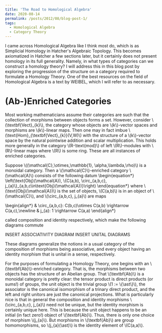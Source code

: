 ```yaml
---
title: 'The Road to Homological Algebra'
date: 2020-08-14
permalink: /posts/2012/08/blog-post-1/
tags:
  - Homological Algebra
  - Category Theory
---
```


I came across Homological Algebra like I think most do, which is as Simplicial Homology in Hatcher's Algebraic Topology. This becomes axiomatized in Hatcher a few sections later, but it certainly does not present homology in its full generality. Namely, in what types of categories can we construct a homology theory? I will address this in this blog post by exploring the progression of the structure on a category required to formulate a Homology Theory. One of the best resources on the field of Homological Algebra is a text by WEIBEL, which I will refer to as necessary.

(Ab-)Enriched Categories
======

Most working mathematicians assume their categories are such that the collection of morphisms between objects forms a set. However, consider \\(\textbf{Vect}\_{k}\\), the category whose objects are \\(k\\)-vector spaces and morphisms are \\(k\\)-linear maps. Then one may in fact imbue \\(\text{Hom}\_{\textbf{Vect}\_{k}}(V,W)\\) with the structure of a \\(k\\)-vector space by the natural pointwise addition and scalar multiplication. This holds more generally in the category \\(R-\text{mod}\\) of left \\(R\\)-modules with \\(R\\)-linear maps where \\(R\\) is some ring. These are all instances of enriched categories.

Suppose \\((\mathcal{C},\otimes,\mathbb{1}, \alpha,\lambda,\rho)\\) is a monoidal category. Then a \\(\mathcal{C}\\)-enriched category \\(\mathcal{A}\\) consists of the following datum
\begin{equation\*}
   \\left(\text{Obj}(\mathcal{A}), \\{C(a,b), \circ\_{a,b,c}, j\_{a}\\}\_{a,b,c\in\text{Obj}(\mathcal{A})}\\right)
\end{equation\*}
where \\(\text{Obj}(\mathcal{A})\\) is the set of objects, \\(C(a,b)\\) is in an object of \\(\mathcal{C}\\), and \\(\circ\_{a,b,c}, j\_{a}\\) are maps

\begin{align\*}
   & \circ_{a,b,c}: C(b,c)\otimes C(a,b) \rightarrow C(a,c),\\newline
   & j_{a}: 1 \\rightarrow C(a,a)
\end{align\*}

called composition and identity respectively, which make the following diagrams commute

INSERT ASSOCIATIVITY DIAGRAM
INSERT UNITAL DIAGRAMS

These diagrams generalize the notions in a usual category of the composition of morphisms being associative, and every object having an identity morphism that is unital in a sense, respectively.


For the purposes of formulating a Homology Theory, one begins with an \\(\textbf{Ab}\\)-enriched category. That is, the morphisms between two objects has the structure of an Abelian group. That \\(\textbf{Ab}\\) is a monoidal category is pretty clear: the tensor product is direct products (or sums!) of groups, the unit object is the trivial group \\(1 := \\{\ast\\}\\), the associator is the canonical isomorphism of a trinary direct product, and the left and right unitors are just the canonical projections. What is particularly nice is that in general the composition and identity morphisms \\(\circ\_{a,b,c}, j\_{a}\\) need not be unique, but the identity morphism is certainly unique here. This is because the unit object happens to be an initial (in fact zero!) object of \\(\textbf{Ab}\\). Thus, there is only one choice of morphism \\(j_{a}\\). But morphisms in \\(\textbf{Ab}\\) are group homomorphisms, so \\(j_{a}(\ast)\\) is the identity element of \\(C(a,a)\\).


